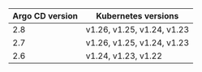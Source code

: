 | Argo CD version | Kubernetes versions |
|-----------------|---------------------|
| 2.8 | v1.26, v1.25, v1.24, v1.23 |
| 2.7 | v1.26, v1.25, v1.24, v1.23 |
| 2.6 | v1.24, v1.23, v1.22 |
